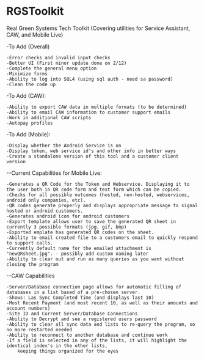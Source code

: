 # RGSToolkit
Real Green Systems Tech Toolkit (Covering utilities for Service Assistant, CAW, and Mobile Live)

-To Add (Overall)

	-Error checks and invalid input checks
	-Better UI (First minor update done on 2/12)
	-Complete the general menu option
	-Minimize forms
	-Ability to log into SQL4 (using sql auth - need sa password)
	-Clean the code up

-To Add (CAW):

	-Ability to export CAW data in multiple formats (to be determined)
	-Ability to email CAW information to customer support emails
	-Work in additional CAW scripts
	-Autopay profiles

-To Add (Mobile):

	-Display whether the Android Service is on
	-Display token, web service id's and other info in better ways 
	-Create a standalone version of this tool and a customer client version

--Current Capabilities for Mobile Live:
 
	-Generates a QR Code for the Token and Webservice. Displaying it to the user both in QR code form and text form which can be copied.
	-Checks for all possible outcomes (hosted, non-hosted, webservices, android only companies, etc).
	-QR codes generate properly and displays appropriate message to signal hosted or android customers.
	-Generates android icon for android customers
	-Export template allows user to save the generated QR sheet in currently 3 possible formats (jpg, gif, bmp)
	-Exported emplate has generated QR codes on the sheet.
	-Ability to email created file to a customers email to quickly respond to support calls.
	-Currently default name for the emailed attachment is "newQRsheet.jpg". - possibly add custom naming later
	-Ability to clear out and run as many queries as you want without closing the program

--CAW Capabilities

	-Server/Database connection page allows for automatic filling of databases in a list based of a pre-chosen server.
	-Shows: Las Sync Completed Time (and displays last 10)
	-Most Recent Payment (and most recent 10, as well as their amounts and account numbers)
	-Site ID and Current Server/Database Connections
	-Ability to Decrypt and see a registered users password
	-Ability to clear all sync data and lists to re-query the program, so no more restarted needed
	-Ability to reconnect to another database and continue work
	-If a field is selected in any of the lists, it will highlight the identical index's in the other lists, 
		keeping things organized for the eyes


	

